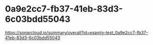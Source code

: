 # 0a9e2cc7-fb37-41eb-83d3-6c03bdd55043
https://sonarcloud.io/summary/overall?id=examly-test_0a9e2cc7-fb37-41eb-83d3-6c03bdd55043
